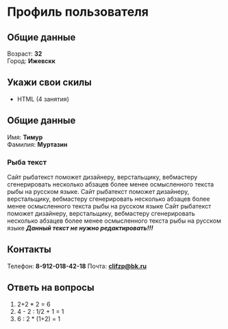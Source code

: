 # Профиль пользователя


## Общие данные

Возраст: **32**      
Город: **Ижевскк**       

## Укажи свои скилы


- HTML (4 занятия) 
   
## Общие данные

Имя: **Тимур**    
Фамилия: **Муртазин**



### Рыба текст
Сайт рыбатекст поможет дизайнеру, верстальщику, вебмастеру сгенерировать несколько абзацев более менее осмысленного текста рыбы на русском языке.
Сайт рыбатекст поможет дизайнеру, верстальщику, вебмастеру сгенерировать несколько абзацев более менее осмысленного текста рыбы на русском языке
Сайт рыбатекст поможет дизайнеру, верстальщику, вебмастеру сгенерировать несколько абзацев более менее осмысленного текста рыбы на русском языке
***Данный текст не нужно редактировать!!!***


## Контакты

Телефон: **8-912-018-42-18**
Почта: **clifzp@bk.ru**



## Ответь на вопросы

1. 2+2 * 2 = 6
2. 4 - 2 : 1/2 + 1 = 1 
3. 6 : 2 * (1+2) = 1

